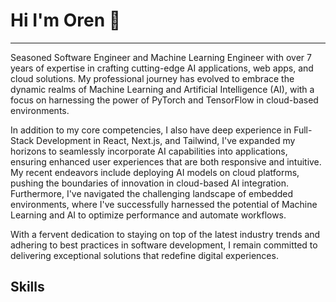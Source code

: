 <!--
**Neroren/Neroren** is a ✨ _special_ ✨ repository because its `README.md` (this file) appears on your GitHub profile.

Here are some ideas to get you started:

- 🔭 I’m currently working on ...
- 🌱 I’m currently learning ...
- 👯 I’m looking to collaborate on ...
- 🤔 I’m looking for help with ...
- 💬 Ask me about ...
- 📫 How to reach me: ...
- 😄 Pronouns: ...
- ⚡ Fun fact: ...
-->
# Hi I'm Oren 👋
---
<!--Software Engineer and Front-end developer with 7+ years of experience building apps, websites and web applications. I specialize in HTML, CSS, JavaScript, React, TypeScript, Tailwind and Next.js. I'm passionate about creating fast, responsive, and intuitive user experiences, and I love to stay up-to-date with the latest trends and best practices in web development.-->
Seasoned Software Engineer and Machine Learning Engineer with over 7 years of expertise in crafting cutting-edge AI applications, web apps, and cloud solutions. My professional journey has evolved to embrace the dynamic realms of Machine Learning and Artificial Intelligence (AI), with a focus on harnessing the power of PyTorch and TensorFlow in cloud-based environments.

In addition to my core competencies, I also have deep experience in Full-Stack Development in React, Next.js, and Tailwind, I've expanded my horizons to seamlessly incorporate AI capabilities into applications, ensuring enhanced user experiences that are both responsive and intuitive. My recent endeavors include deploying AI models on cloud platforms, pushing the boundaries of innovation in cloud-based AI integration. Furthermore, I've navigated the challenging landscape of embedded environments, where I've successfully harnessed the potential of Machine Learning and AI to optimize performance and automate workflows.

With a fervent dedication to staying on top of the latest industry trends and adhering to best practices in software development, I remain committed to delivering exceptional solutions that redefine digital experiences.

<!-- 
<p align="center">
<a target="_blank" href="">👉 Portfolio 👈</a>   
</p> -->

## Skills
<p align="center">
  <img alt="" src="https://img.shields.io/badge/C/C++-001A6A?style=for-the-badge&logo=cplusplus&logoColor=white" />
  <!-- <img alt="" src="https://img.shields.io/badge/Java-F7DF1E?style=for-the-badge&logo=coffeescript&logoColor=black" /> -->
  <img alt="" src="https://img.shields.io/badge/Python-F7DF1E?style=for-the-badge&logo=python&logoColor=black" />
  <img alt="" src="https://img.shields.io/badge/PyTorch-EE4C2C?style=for-the-badge&logo=pytorch&logoColor=white" />
  <img alt="" src="https://img.shields.io/badge/TensorFlow-FF6F00?style=for-the-badge&logo=tensorflow&logoColor=white" />
  <img alt="" src="https://img.shields.io/badge/Qt-41CD52?style=for-the-badge&logo=qt&logoColor=white" />
  <br/>
  
  <img alt="" src="https://img.shields.io/badge/HTML5-E34F26?style=for-the-badge&logo=html5&logoColor=white" />
  <img alt="" src="https://img.shields.io/badge/CSS3-1572B6?style=for-the-badge&logo=css3&logoColor=white" />
  <img alt="" src="https://img.shields.io/badge/JavaScript-F7DF1E?style=for-the-badge&logo=javascript&logoColor=black" />
  <img alt="" src="https://img.shields.io/badge/TypeScript-007ACC?style=for-the-badge&logo=typescript&logoColor=white" />
  <br/>
  <img alt="" src="https://img.shields.io/badge/React-20232A?style=for-the-badge&logo=react&logoColor=61DAFB" />
  <img alt="" src="https://img.shields.io/badge/Next.js-000000?style=for-the-badge&logo=nextdotjs&logoColor=white" />
  <img alt="" src="https://img.shields.io/badge/Vue.js-00AA00?style=for-the-badge&logo=vuedotjs&logoColor=black" />
  <br/>
  <img alt="" src="https://img.shields.io/badge/Sass-CC6699?style=for-the-badge&logo=sass&logoColor=white" />
  <img alt="" src="https://img.shields.io/badge/Tailwind-38bdf8?style=for-the-badge&logo=tailwindcss&logoColor=white" />
  <img alt="" src="https://img.shields.io/badge/Jest-323330?style=for-the-badge&logo=Jest&logoColor=white" />
  <br/>
  <img alt="" src="https://img.shields.io/badge/GIT-E44C30?style=for-the-badge&logo=git&logoColor=white" />
  <img alt="" src="https://img.shields.io/badge/Firebase-ffcb2f?style=for-the-badge&logo=firebase&logoColor=black" />
</p>
